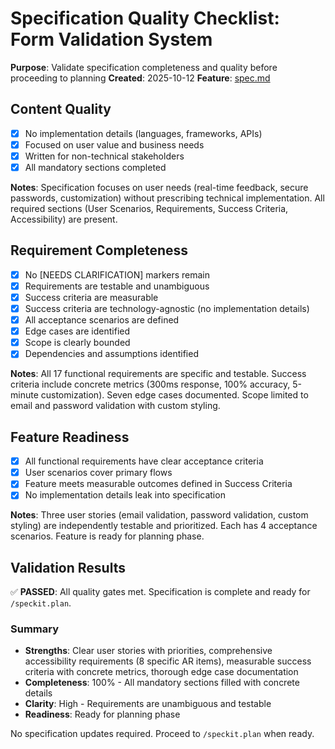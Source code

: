 # Specification Quality Checklist: Form Validation System

**Purpose**: Validate specification completeness and quality before proceeding to planning
**Created**: 2025-10-12
**Feature**: [spec.md](../spec.md)

## Content Quality

- [x] No implementation details (languages, frameworks, APIs)
- [x] Focused on user value and business needs
- [x] Written for non-technical stakeholders
- [x] All mandatory sections completed

**Notes**: Specification focuses on user needs (real-time feedback, secure passwords, customization) without prescribing technical implementation. All required sections (User Scenarios, Requirements, Success Criteria, Accessibility) are present.

## Requirement Completeness

- [x] No [NEEDS CLARIFICATION] markers remain
- [x] Requirements are testable and unambiguous
- [x] Success criteria are measurable
- [x] Success criteria are technology-agnostic (no implementation details)
- [x] All acceptance scenarios are defined
- [x] Edge cases are identified
- [x] Scope is clearly bounded
- [x] Dependencies and assumptions identified

**Notes**: All 17 functional requirements are specific and testable. Success criteria include concrete metrics (300ms response, 100% accuracy, 5-minute customization). Seven edge cases documented. Scope limited to email and password validation with custom styling.

## Feature Readiness

- [x] All functional requirements have clear acceptance criteria
- [x] User scenarios cover primary flows
- [x] Feature meets measurable outcomes defined in Success Criteria
- [x] No implementation details leak into specification

**Notes**: Three user stories (email validation, password validation, custom styling) are independently testable and prioritized. Each has 4 acceptance scenarios. Feature is ready for planning phase.

## Validation Results

✅ **PASSED**: All quality gates met. Specification is complete and ready for `/speckit.plan`.

### Summary

- **Strengths**: Clear user stories with priorities, comprehensive accessibility requirements (8 specific AR items), measurable success criteria with concrete metrics, thorough edge case documentation
- **Completeness**: 100% - All mandatory sections filled with concrete details
- **Clarity**: High - Requirements are unambiguous and testable
- **Readiness**: Ready for planning phase

No specification updates required. Proceed to `/speckit.plan` when ready.
